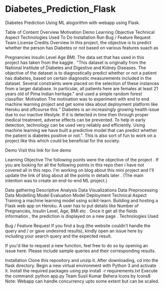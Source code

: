 # Diabetes_Prediction_Flask
Diabetes Prediction Using ML alogorithm with webapp using Flask.

Table of Content
Overview
Motivation
Demo
Learning Objective
Technical Aspect
Technologies Used
To Do
Installation
Run
Bug / Feature Request
Team
License
Credits
Overview
In this project, the objective is to predict whether the person has Diabetes or not based on various features suach as

Pregnancies
Insulin Level
Age
BMI. The data set that has used in this project has taken from the kaggle . "This dataset is originally from the National Institute of Diabetes and Digestive and Kidney Diseases. The objective of the dataset is to diagnostically predict whether or not a patient has diabetes, based on certain diagnostic measurements included in the dataset. Several constraints were placed on the selection of these instances from a larger database. In particular, all patients here are females at least 21 years old of Pima Indian heritage." and used a simple random forest classifier.
Motivation
The motivation was to experiment with end to end machine learning project and get some idea about deployment platform like Heroku and offcourse this " Diabetes is an increasingly growing health issue due to our inactive lifestyle. If it is detected in time then through proper medical treatment, adverse effects can be prevented. To help in early detection, technology can be used very reliably and efficiently. Using machine learning we have built a predictive model that can predict whether the patient is diabetes positive or not.". This is also sort of fun to work on a project like this which could be beneficial for the society.

Demo
Visit this link for live demo

Learning Objective
The following points were the objective of the project . If you are looking for all the following points in this repo then i have not covered all in this repo. I'm working on blog about this mini project and I'll update the link of blog about all the points in details later . (The main intention was to create an end-to-end ML project.)

Data gathering
Descriptive Analysis
Data Visualizations
Data Preprocessing
Data Modelling
Model Evaluation
Model Deployment
Technical Aspect
Training a machine learning model using scikit-learn.
Building and hosting a Flask web app on Heroku.
A user has to put details like Number of Pregnancies, Insulin Level, Age, BMI etc .
Once it get all the fields information , the prediction is displayed on a new page .
Technologies Used


    

Bug / Feature Request
If you find a bug (the website couldn't handle the query and / or gave undesired results), kindly open an issue here by including your search query and the expected result.

If you'd like to request a new function, feel free to do so by opening an issue here. Please include sample queries and their corresponding results.

Installation
Clone this repository and unzip it.
After downloading, cd into the flask directory.
Begin a new virtual environment with Python 3 and activate it.
Install the required packages using pip install -r requirements.txt
Execute the command: python app.py
Team
Susil Kumar Behera
Icons by Icons8
Note:
Webapp can handle concurrency upto some extent but can be scaled.
